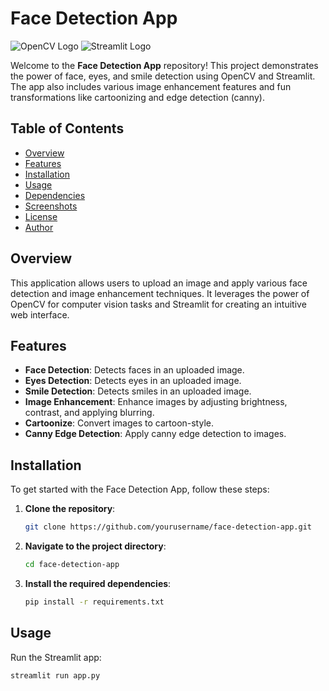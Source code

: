 # Face Detection App

![OpenCV Logo]([https://upload.wikimedia.org/wikipedia/commons/3/32/OpenCV_Logo_with_text.png](https://viso.ai/wp-content/uploads/2022/04/opencv-wallpaper.png))
![Streamlit Logo](https://streamlit.io/images/brand/streamlit-mark-color.svg)

Welcome to the **Face Detection App** repository! This project demonstrates the power of face, eyes, and smile detection using OpenCV and Streamlit. The app also includes various image enhancement features and fun transformations like cartoonizing and edge detection (canny).

## Table of Contents
- [Overview](#overview)
- [Features](#features)
- [Installation](#installation)
- [Usage](#usage)
- [Dependencies](#dependencies)
- [Screenshots](#screenshots)
- [License](#license)
- [Author](#author)

## Overview
This application allows users to upload an image and apply various face detection and image enhancement techniques. It leverages the power of OpenCV for computer vision tasks and Streamlit for creating an intuitive web interface.

## Features
- **Face Detection**: Detects faces in an uploaded image.
- **Eyes Detection**: Detects eyes in an uploaded image.
- **Smile Detection**: Detects smiles in an uploaded image.
- **Image Enhancement**: Enhance images by adjusting brightness, contrast, and applying blurring.
- **Cartoonize**: Convert images to cartoon-style.
- **Canny Edge Detection**: Apply canny edge detection to images.

## Installation
To get started with the Face Detection App, follow these steps:

1. **Clone the repository**:
    ```bash
    git clone https://github.com/yourusername/face-detection-app.git
    ```
2. **Navigate to the project directory**:
    ```bash
    cd face-detection-app
    ```
3. **Install the required dependencies**:
    ```bash
    pip install -r requirements.txt
    ```

## Usage
Run the Streamlit app:
```bash
streamlit run app.py
